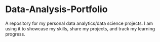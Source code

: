 # Data-Analysis-Portfolio
A repository for my personal data analytics/data science projects. I am using it to showcase my skills, share my projects, and track my learning progress.

